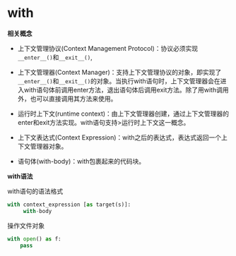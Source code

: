 # with

**相关概念**

+ 上下文管理协议(Context Management Protocol)：协议必须实现`__enter__()`和`__exit__()`,

+ 上下文管理器(Context Manager)：支持上下文管理协议的对象，即实现了`__enter__()`和`__exit__()`的对象。当执行with语句时，上下文管理器会在进入with语句体前调用enter方法，退出语句体后调用exit方法。除了用with调用外，也可以直接调用其方法来使用。

+ 运行时上下文(runtime context)：由上下文管理器创建，通过上下文管理器的enter和exit方法实现。with语句支持>运行时上下文这一概念。

+ 上下文表达式(Context Expression)：with之后的表达式，表达式返回一个上下文管理器对象。

+ 语句体(with-body)：with包裹起来的代码块。

**with语法**

with语句的语法格式

```python
with context_expression [as target(s)]:
  	 with-body
```

操作文件对象

```python
with open() as f:
  	pass
```